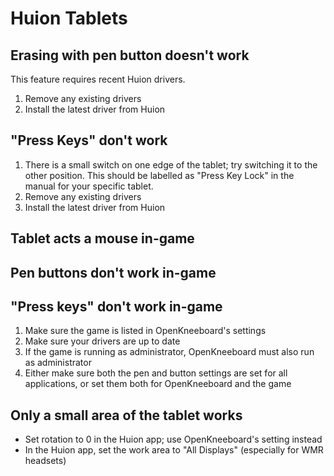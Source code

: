 # Huion Tablets

## Erasing with pen button doesn't work

This feature requires recent Huion drivers.

1. Remove any existing drivers
2. Install the latest driver from Huion

## "Press Keys" don't work

1. There is a small switch on one edge of the tablet; try switching it to the other position. This should be labelled as "Press Key Lock" in the manual for your specific tablet.
2. Remove any existing drivers
3. Install the latest driver from Huion

## Tablet acts a mouse in-game
## Pen buttons don't work in-game
## "Press keys" don't work in-game

1. Make sure the game is listed in OpenKneeboard's settings
2. Make sure your drivers are up to date
3. If the game is running as administrator, OpenKneeboard must also run as administrator
4. Either make sure both the pen and button settings are set for all applications, or set them both for OpenKneeboard and the game

## Only a small area of the tablet works

* Set rotation to 0 in the Huion app; use OpenKneeboard's setting instead
* In the Huion app, set the work area to "All Displays" (especially for WMR headsets)
